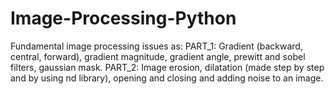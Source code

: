 # Image-Processing-Python
Fundamental image processing issues as: 
PART_1: Gradient (backward, central, forward), gradient magnitude, gradient angle, prewitt and sobel filters, gaussian mask.
PART_2: Image erosion, dilatation (made step by step and by using nd library), opening and closing and adding noise to an image.
